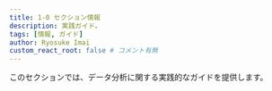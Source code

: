 ```yaml
---
title: 1-0 セクション情報
description: 実践ガイド。
tags: [情報, ガイド]
author: Ryosuke Imai
custom_react_root: false # コメント有無
---
```



このセクションでは、データ分析に関する実践的なガイドを提供します。
